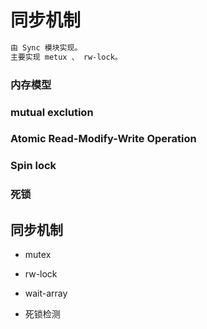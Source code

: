 # 同步机制
```md 
由 Sync 模块实现。
主要实现 metux 、 rw-lock。
```

### 内存模型

### mutual exclution

### Atomic Read-Modify-Write Operation

### Spin lock

### 死锁

## 同步机制
* mutex

* rw-lock

* wait-array

* 死锁检测


